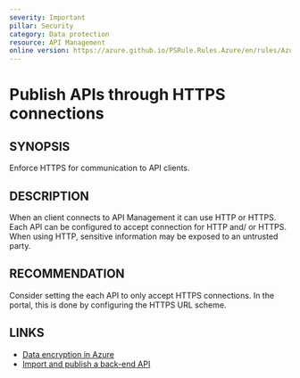 ```yaml
---
severity: Important
pillar: Security
category: Data protection
resource: API Management
online version: https://azure.github.io/PSRule.Rules.Azure/en/rules/Azure.APIM.HTTPEndpoint/
---
```


# Publish APIs through HTTPS connections

## SYNOPSIS

Enforce HTTPS for communication to API clients.

## DESCRIPTION

When an client connects to API Management it can use HTTP or HTTPS.
Each API can be configured to accept connection for HTTP and/ or HTTPS.
When using HTTP, sensitive information may be exposed to an untrusted party.

## RECOMMENDATION

Consider setting the each API to only accept HTTPS connections.
In the portal, this is done by configuring the HTTPS URL scheme.

## LINKS

- [Data encryption in Azure](https://docs.microsoft.com/azure/architecture/framework/security/design-storage-encryption#data-in-transit)
- [Import and publish a back-end API](https://docs.microsoft.com/azure/api-management/import-api-from-oas#-import-and-publish-a-back-end-api)
